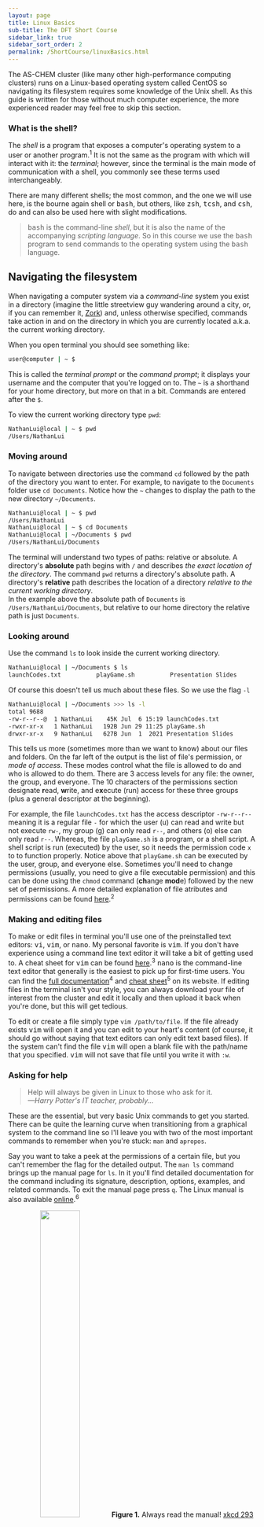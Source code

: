 ```yaml
---
layout: page
title: Linux Basics
sub-title: The DFT Short Course
sidebar_link: true
sidebar_sort_order: 2
permalink: /ShortCourse/linuxBasics.html
---
```


The AS-CHEM cluster (like many other high-performance computing clusters) runs on a Linux-based operating system called CentOS so navigating its filesystem requires some knowledge of the Unix shell.  As this guide is written for those without much computer experience, the more experienced reader may feel free to skip this section.

### What is the shell?

The *shell* is a program that exposes a computer's operating system to a user or another program.<sup>1</sup> It is not the same as the program with which will interact with it: the *terminal*; however, since the terminal is the main mode of communication with a shell, you commonly see these terms used interchangeably.  

There are many different shells; the most common, and the one we will use here, is the bourne again shell or <kbd>bash</kbd>, but others, like <kbd>zsh</kbd>, <kbd>tcsh</kbd>, and <kbd>csh</kbd>, do and can also be used here with slight modifications.  

><kbd>bash</kbd> is the command-line *shell*, but it is also the name of the accompanying *scripting language*. So in this course we use the <kbd>bash</kbd> program to send commands to the operating system using the <kbd>bash</kbd> language.

## Navigating the filesystem

When navigating a computer system via a *command-line* system you exist in a directory (imagine the little streetview guy wandering around a city, or, if you can remember it, [Zork](https://www.pcjs.org/software/pcx86/game/infocom/zork1/)) and, unless otherwise specified, commands take action in and on the directory in which you are currently located a.k.a. the current working directory.  

When you open terminal you should see something like:

``` sh
user@computer | ~ $ 
```

This is called the *terminal prompt* or the *command prompt*; it displays your username and the computer that you're logged on to. The `~` is a shorthand for your home directory, but more on that in a bit. Commands are entered after the `$`.  

To view the current working directory type `pwd`:

```sh
NathanLui@local | ~ $ pwd
/Users/NathanLui
```

### Moving around

To navigate between directories use the command `cd` followed by the path of the directory you want to enter.  For example, to navigate to the `Documents` folder use `cd Documents`.  Notice how the `~` changes to display the path to the new directory `~/Documents`.  

```sh
NathanLui@local | ~ $ pwd
/Users/NathanLui
NathanLui@local | ~ $ cd Documents
NathanLui@local | ~/Documents $ pwd
/Users/NathanLui/Documents
```

The terminal will understand two types of paths: relative or absolute. A directory's **absolute** path begins with `/` and describes *the exact location of the directory*. The command `pwd` returns a directory's absolute path. A directory's **relative** path describes the location of a directory *relative to the current working directory*.  
In the example above the absolute path of `Documents` is `/Users/NathanLui/Documents`, but relative to our home directory the relative path is just `Documents`.

### Looking around

Use the command `ls` to look inside the current working directory.

```sh
NathanLui@local | ~/Documents $ ls
launchCodes.txt          playGame.sh          Presentation Slides
```

Of course this doesn't tell us much about these files. So we use the flag `-l`

```sh
NathanLui@local | ~/Documents >>> ls -l
total 9688
-rw-r--r--@  1 NathanLui    45K Jul  6 15:19 launchCodes.txt
-rwxr-xr-x   1 NathanLui   192B Jun 29 11:25 playGame.sh
drwxr-xr-x   9 NathanLui   627B Jun  1  2021 Presentation Slides
```

This tells us more (sometimes more than we want to know) about our files and folders. On the far left of the output is the list of file's permission, or *mode of access*. These modes control what the file is allowed to do and who is allowed to do them. There are 3 access levels for any file: the owner, the group, and everyone. The 10 characters of the permissions section designate **r**ead, **w**rite, and e**x**ecute (run) access for these three groups (plus a general descriptor at the beginning).  

For example, the file `launchCodes.txt` has the access descriptor `-rw-r--r--` meaning it is a regular file `-` for which the user (u) can read and write but not execute `rw-`, my group (g) can only read `r--`, and others (o) else can only read `r--`. Whereas, the file `playGame.sh` is a program, or a shell script. A shell script is run (executed) by the user, so it needs the permission code `x` to to function properly. Notice above that `playGame.sh` can be executed by the user, group, and everyone else. Sometimes you'll need to change permissions (usually, you need to give a file executable permission) and this can be done using the `chmod` command (**ch**ange **mod**e) followed by the new set of permissions. A more detailed explanation of file atributes and permissions can be found [here](https://wiki.archlinux.org/title/File_permissions_and_attributes).<sup>2</sup>  

### Making and editing files

To make or edit files in terminal you'll use one of the preinstalled text editors: <kbd>vi</kbd>, <kbd>vim</kbd>, or <kbd>nano</kbd>.  My personal favorite is <kbd>vim</kbd>.  If you don't have experience using a command line text editor it will take a bit of getting used to.  A cheat sheet for <kbd>vim</kbd> can be found [here](https://www.radford.edu/~mhtay/CPSC120/VIM_Editor_Commands.htm).<sup>3</sup> <kbd>nano</kbd> is the command-line text editor that generally is the easiest to pick up for first-time users. You can find the [full documentation](https://www.nano-editor.org/docs.php)<sup>4</sup> and [cheat sheet](www.nano-editor.org/dist/latest/cheatsheet.html)<sup>5</sup> on its website. If editing files in the terminal isn't your style, you can always download your file of interest from the cluster and edit it locally and then upload it back when you're done, but this will get tedious.  

To edit or create a file simply type `vim /path/to/file`. If the file already exists <kbd>vim</kbd> will open it and you can edit to your heart's content (of course, it should go without saying that text editors can only edit text based files). If the system can't find the file <kbd>vim</kbd> will open a blank file with the path/name that you specified. <kbd>vim</kbd> will not save that file until you write it with `:w`.

### Asking for help

<!-- <div class="message">
    Help will always be given in Linux to those who ask for it. <br>
    <right>
        -Harry Potter's IT teacher, probably...
    </right>
</div> -->

> Help will always be given in Linux to those who ask for it. <br>
> <cite>&mdash;Harry Potter's IT teacher, probably...</cite>

These are the essential, but very basic Unix commands to get you started. There can be quite the learning curve when transitioning from a graphical system to the command line so I'll leave you with two of the most important commands to remember when you're stuck: `man` and `apropos`.  

Say you want to take a peek at the permissions of a certain file, but you can't remember the flag for the detailed output.  The `man ls` command brings up the manual page for `ls`. In it you'll find detailed documentation for the command including its signature, description, options, examples, and related commands. To exit the manual page press `q`. The Linux manual is also available [online](https://linux.die.net/man/).<sup>6</sup>  

<center>
    <img src='/dftCourse/assets/images/SC/rtfm.png' style="width:40%">
      <b>Figure 1.</b> Always read the manual! <a href='https://xkcd.com/293/' target='_blank'>xkcd 293</a>
</center>

<br>

Now, that's nice if you know what command you need for, but say you want to make a new directory (folder) and you're not sure how. This is where `apropos` comes in.

```sh
NathanLui@local | ~ $ apropos make directory
...
makewhatis(8)            - create whatis database
makewhatis.local(8)      - start makewhatis for local file systems
mkdir(1)                 - make directories
mkfifo(1)                - make fifos
mklocale(1)              - make LC_CTYPE locale files
...
```

`Apropos` searches the linux manual pages for the query and returns results sorted *alphabetically*.

### Other useful commands

```sh
mkdir </path/to/directory>                      Make a new directory
rmdir </path/to/directory>                      Remove a directory
rm </path/to/file>                              Remove a file
mv </path/to/file> </path/to/directory>         Move file to new directory
cp </path/to/file> </path/to/directory>         Copy file to new directory
cat </path/to/file>                             Display the contents of a file
bash </path/to/executable>                      Run the executable
```

### Let's build a program

Go to the next lesson to write your own script!

<br />

| <center>Previous<br><a href="/dftCourse/ShortCourse/software.html">Software</a></center> | <center><a href="/dftCourse/introduction.html">Home</a></center> | <center>Next<br><a href="/dftCourse/ShortCourse/firstScript.html">My First Script</a></center> |

<br />

#### References

(1) [Shell (computing)](https://en.wikipedia.org/wiki/Shell_(computing))  
(2) [File permissions](https://wiki.archlinux.org/title/File_permissions_and_attributes)  
(3) [https://www.radford.edu/~mhtay/CPSC120/VIM_Editor_Commands.htm](https://www.radford.edu/~mhtay/CPSC120/VIM_Editor_Commands.htm)  
(4) [<kbd>nano</kbd> documentation](https://www.nano-editor.org/docs.php)  
(5) [<kbd>nano</kbd> cheat sheet](www.nano-editor.org/dist/latest/cheatsheet.html)  
(6) [The Linux Manual](https://linux.die.net/man/)  
(7) [xkcd:rtfm](https://xkcd.com/293/)  

